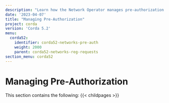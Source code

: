 ```yaml
---
description: "Learn how the Network Operator manages pre-authorization tokens and rules and how a registering member includes this pre-auth token in their registration request."
date: '2023-04-07'
title: "Managing Pre-Authorization"
project: corda
version: 'Corda 5.2'
menu:
  corda52:
    identifier: corda52-networks-pre-auth
    weight: 2000
    parent: corda52-networks-reg-requests
section_menu: corda52
---
```


# Managing Pre-Authorization

This section contains the following:
{{< childpages >}}
